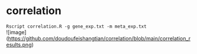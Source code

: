 # correlation

`Rscript correlation.R -g gene_exp.txt -m meta_exp.txt`  
![image] (https://github.com/doudoufeishangtian/correlation/blob/main/correlation_results.png)
